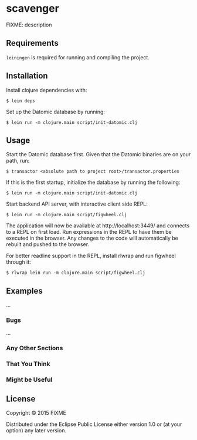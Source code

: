 # scavenger

FIXME: description

## Requirements

`leiningen` is required for running and compiling the project.

## Installation

Install clojure dependencies with:

    $ lein deps

Set up the Datomic database by running:

    $ lein run -m clojure.main script/init-datomic.clj

## Usage

Start the Datomic database first. Given that the Datomic binaries are on your
path, run:

    $ transactor <absolute path to project root>/transactor.properties

If this is the first startup, initialize the database by running the following:

    $ lein run -m clojure.main script/init-datomic.clj

Start backend API server, with interactive client side REPL:

    $ lein run -m clojure.main script/figwheel.clj

The application will now be available at http://localhost:3449/ and connects
to a REPL on first load. Run expressions in the REPL to have them be executed
in the browser. Any changes to the code will automatically be rebuilt and
pushed to the browser.

For better readline support in the REPL, install rlwrap and run figwheel
through it:

    $ rlwrap lein run -m clojure.main script/figwheel.clj

## Examples

...

### Bugs

...

### Any Other Sections
### That You Think
### Might be Useful

## License

Copyright © 2015 FIXME

Distributed under the Eclipse Public License either version 1.0 or (at
your option) any later version.
